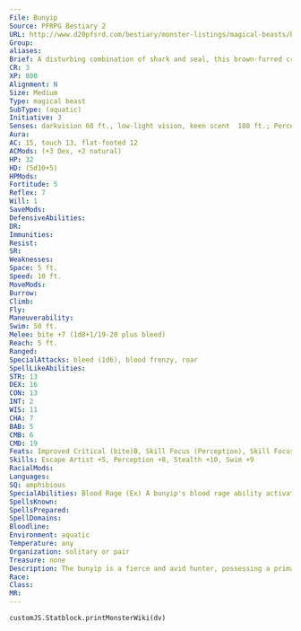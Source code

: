 ```yaml
---
File: Bunyip
Source: PFRPG Bestiary 2
URL: http://www.d20pfsrd.com/bestiary/monster-listings/magical-beasts/bunyip
Group: 
aliases: 
Brief: A disturbing combination of shark and seal, this brown-furred creature has a wide mouth filled with razor-sharp teeth.
CR: 3
XP: 800
Alignment: N
Size: Medium
Type: magical beast
SubType: (aquatic)
Initiative: 3
Senses: darkvision 60 ft., low-light vision, keen scent  180 ft.; Perception +8
Aura: 
AC: 15, touch 13, flat-footed 12
ACMods: (+3 Dex, +2 natural)
HP: 32
HD: (5d10+5)
HPMods: 
Fortitude: 5
Reflex: 7
Will: 1
SaveMods: 
DefensiveAbilities: 
DR: 
Immunities: 
Resist: 
SR: 
Weaknesses: 
Space: 5 ft.
Speed: 10 ft.
MoveMods: 
Burrow: 
Climb: 
Fly: 
Maneuverability: 
Swim: 50 ft.
Melee: bite +7 (1d8+1/19-20 plus bleed)
Reach: 5 ft.
Ranged: 
SpecialAttacks: bleed (1d6), blood frenzy, roar
SpellLikeAbilities: 
STR: 13
DEX: 16
CON: 13
INT: 2
WIS: 11
CHA: 7
BAB: 5
CMB: 6
CMD: 19
Feats: Improved Critical (bite)B, Skill Focus (Perception), Skill Focus (Stealth), Weapon Focus (bite)
Skills: Escape Artist +5, Perception +8, Stealth +10, Swim +9
RacialMods: 
Languages: 
SQ: amphibious
SpecialAbilities: Blood Rage (Ex) A bunyip's blood rage ability activates whenever it detects blood in the water using its keen scent, but otherwise functions as the universal monster rule of the same name.  Roar (Su) A bunyip's roar is supernaturally loud and horrifying.  When a bunyip roars (a standard action the creature can perform at will), all hearing creatures with 4 or fewer HD within a 100-foot spread must succeed on a DC 13 Will save or become panicked for 2d4 rounds. Whether or not the save is successful, creatures in the area are immune to the roar of that bunyip for 24 hours. This is a sonic, mindaffecting fear effect. The save DC is Constitution-based.
SpellsKnown: 
SpellsPrepared: 
SpellDomains: 
Bloodline: 
Environment: aquatic
Temperature: any
Organization: solitary or pair
Treasure: none
Description: The bunyip is a fierce and avid hunter, possessing a primal ruthlessness that seems almost evil in its rapacity.  A bunyip typically inhabits large freshwater inlets or sheltered coastal sea caves where food is plentiful-the bunyip is equally at home in fresh or salt water. It prefers feeding on animals of Small size or larger, though it isn't averse to eating humanoids when presented the opportunity. Bunyips are quite territorial, and readily attack when intruders threaten their hunting grounds.  Bunyips mate annually, during the late spring. During this period, bunyips become even more aggressive. After mating, couples split, with the female wandering off to find a place to birth a small litter of four to six pups.  Females watch their pups for a few days, until they become independent enough for the mothers to move on.  Reports of bunyip sightings come from every end of the map. Though the accuracy of all such reports remains doubtful, enough reliable accounts exist to confirm their widespread adaptability. The species thrives in numerous ecological climes, from frigid polar fjords to idyllic tropical lagoons. The bunyip is not a deep-sea creature, and even avoids larger freshwater lakes, as it prefers to lurk near shorelines where its favorite food is more common.  While bunyips vary in appearance, all possess similar basic physical structures. The bunyip's head exhibits strong seal-like features, save for its shark-like jaws. Its upper torso is thick and muscular, with long, fin-like limbs. Some species even have a single, shark-like dorsal fin. The remaining portion of the body extends into a long tail. Those with fur usually only grow a short coat on the upper body in shades of pale gray, brown, or black.
Race: 
Class: 
MR: 
---
```

```dataviewjs
customJS.Statblock.printMonsterWiki(dv)
```
